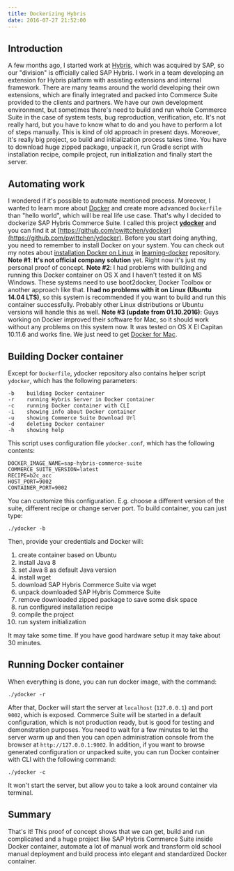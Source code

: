 ```yaml
---
title: Dockerizing Hybris
date: 2016-07-27 21:52:00
---
```


Introduction
------------

A few months ago, I started work at [Hybris](http://hybris.com/), which was acquired by SAP, so our "division" is officially called SAP Hybris. I work in a team developing an extension for Hybris platform with assisting extensions and internal framework. There are many teams around the world developing their own extensions, which are finally integrated and packed into Commerce Suite provided to the clients and partners. We have our own development environment, but sometimes there's need to build and run whole Commerce Suite in the case of system tests, bug reproduction, verification, etc. It's not really hard, but you have to know what to do and you have to perform a lot of steps manually. This is kind of old approach in present days. Moreover, it's really big project, so build and initialization process takes time. You have to download huge zipped package, unpack it, run Gradle script with installation recipe, compile project, run initialization and finally start the server.

Automating work
---------------

I wondered if it's possible to automate mentioned process. Moreover, I wanted to learn more about [Docker](https://www.docker.com/) and create more advanced `Dockerfile` than "hello world", which will be real life use case. That's why I decided to dockerize SAP Hybris Commerce Suite. I called this project [**ydocker**](https://github.com/pwittchen/ydocker) and you can find it at [https://github.com/pwittchen/ydocker](https://github.com/pwittchen/ydocker). Before you start doing anything, you need to remember to install Docker on your system. You can check out my notes about [installation Docker on Linux](https://github.com/pwittchen/learning-docker#installation-on-linux) in [learning-docker](https://github.com/pwittchen/learning-docker) repository. **Note #1**: **It's not official company solution** yet. Right now it's just my personal proof of concept. **Note #2**: I had problems with building and running this Docker container on OS X and I haven't tested it on MS Windows. These systems need to use boot2docker, Docker Toolbox or another approach like that. **I had no problems with it on Linux (Ubuntu 14.04 LTS)**, so this system is recommended if you want to build and run this container successfully. Probably other Linux distributions or Ubuntu versions will handle this as well. **Note #3 (update from 01.10.2016)**: Guys working on Docker improved their software for Mac, so it should work without any problems on this system now. It was tested on OS X El Capitan 10.11.6 and works fine. We just need to get [Docker for Mac](https://docs.docker.com/docker-for-mac/).

Building Docker container
-------------------------

Except for `Dockerfile`, ydocker repository also contains helper script `ydocker`, which has the following parameters:

```
-b    building Docker container
-r    running Hybris Server in Docker container
-c    running Docker container with CLI
-i    showing info about Docker container
-u    showing Commerce Suite Download Url
-d    deleting Docker container
-h    showing help
```

This script uses configuration file `ydocker.conf`, which has the following contents:

```
DOCKER_IMAGE_NAME=sap-hybris-commerce-suite
COMMERCE_SUITE_VERSION=latest
RECIPE=b2c_acc
HOST_PORT=9002
CONTAINER_PORT=9002
```

You can customize this configuration. E.g. choose a different version of the suite, different recipe or change server port.
To build container, you can just type:

```
./ydocker -b
```

Then, provide your credentials and Docker will:

1.  create container based on Ubuntu
2.  install Java 8
3.  set Java 8 as default Java version
4.  install wget
5.  download SAP Hybris Commerce Suite via wget
6.  unpack downloaded SAP Hybris Commerce Suite
7.  remove downloaded zipped package to save some disk space
8.  run configured installation recipe
9.  compile the project
10.  run system initialization

It may take some time. If you have good hardware setup it may take about 30 minutes.

Running Docker container
------------------------

When everything is done, you can run docker image, with the command:

```
./ydocker -r
```

After that, Docker will start the server at `localhost` (`127.0.0.1`) and port `9002`, which is exposed. Commerce Suite will be started in a default configuration, which is not production ready, but is good for testing and demonstration purposes. You need to wait for a few minutes to let the server warm up and then you can open administration console from the browser at `http://127.0.0.1:9002`. In addition, if you want to browse generated configuration or unpacked suite, you can run Docker container with CLI with the following command:

```
./ydocker -c
```

It won't start the server, but allow you to take a look around container via terminal.

Summary
-------

That's it! This proof of concept shows that we can get, build and run complicated and a huge project like SAP Hybris Commerce Suite inside Docker container, automate a lot of manual work and transform old school manual deployment and build process into elegant and standardized Docker container.
